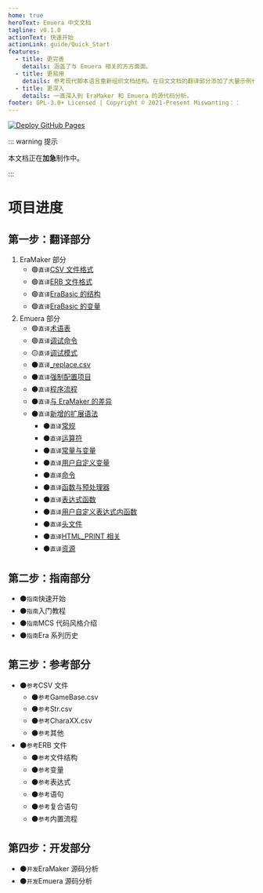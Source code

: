 ```yaml
---
home: true
heroText: Emuera 中文文档
tagline: v0.1.0
actionText: 快速开始
actionLink: guide/Quick_Start
features:
  - title: 更完善
    details: 涵盖了与 Emuera 相关的方方面面。
  - title: 更易用
    details: 参考现代脚本语言重新组织文档结构。在日文文档的翻译部分添加了大量示例代码。
  - title: 更深入
    details: 一直深入到 EraMaker 和 Emuera 的源代码分析。
footer: GPL-3.0+ Licensed | Copyright © 2021-Present Miswanting：：
---
```


[![Deploy GitHub Pages](https://github.com/miswanting/Emuera-Chinese-Document/actions/workflows/Deploy.yml/badge.svg)](https://github.com/miswanting/Emuera-Chinese-Document/actions/workflows/Deploy.yml)

::: warning 提示

本文档正在**加急**制作中。

:::

# 项目进度

## 第一步：翻译部分

1. EraMaker 部分
   - :green_circle:`直译`[CSV 文件格式](translation/CSV_File_Format)
   - :green_circle:`直译`[ERB 文件格式](translation/ERB_File_Format)
   - :green_circle:`直译`[EraBasic 的结构](translation/EraBasic_Structure)
   - :green_circle:`直译`[EraBasic 的变量](translation/EraBasic_Variables)
2. Emuera 部分
   - :green_circle:`直译`[术语表](translation/Glossary)
   - :green_circle:`直译`[调试命令](translation/Debug_Command)
   - :yellow_circle:`直译`[调试模式](translation/Debug_Mode)
   - :black_circle:`直译`[\_replace.csv]()
   - :black_circle:`直译`[强制配置项目]()
   - :black_circle:`直译`[程序流程]()
   - :black_circle:`直译`[与 EraMaker 的差异]()
   - :black_circle:`直译`[新增的扩展语法]()
     - :black_circle:`直译`[常规]()
     - :black_circle:`直译`[运算符]()
     - :black_circle:`直译`[常量与变量]()
     - :black_circle:`直译`[用户自定义变量]()
     - :black_circle:`直译`[命令]()
     - :black_circle:`直译`[函数与预处理器]()
     - :black_circle:`直译`[表达式函数]()
     - :black_circle:`直译`[用户自定义表达式内函数]()
     - :black_circle:`直译`[头文件]()
     - :black_circle:`直译`[HTML_PRINT 相关]()
     - :black_circle:`直译`[资源]()

## 第二步：指南部分

- :black_circle:`指南`快速开始
- :black_circle:`指南`入门教程
- :black_circle:`指南`MCS 代码风格介绍
- :black_circle:`指南`Era 系列历史

## 第三步：参考部分

- :black_circle:`参考`CSV 文件
  - :black_circle:`参考`GameBase.csv
  - :black_circle:`参考`Str.csv
  - :black_circle:`参考`CharaXX.csv
  - :black_circle:`参考`其他
- :black_circle:`参考`ERB 文件
  - :black_circle:`参考`文件结构
  - :black_circle:`参考`变量
  - :black_circle:`参考`表达式
  - :black_circle:`参考`语句
  - :black_circle:`参考`复合语句
  - :black_circle:`参考`内置流程

## 第四步：开发部分

- :black_circle:`开发`EraMaker 源码分析
- :black_circle:`开发`Emuera 源码分析
